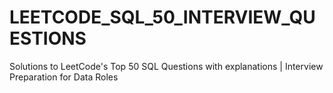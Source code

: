 # LEETCODE_SQL_50_INTERVIEW_QUESTIONS
Solutions to LeetCode's Top 50 SQL Questions with explanations | Interview Preparation for Data Roles

